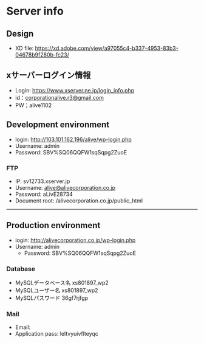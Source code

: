# Server info
## Design
- XD file: https://xd.adobe.com/view/a97055c4-b337-4953-83b3-04678b9f280b-fc23/
## xサーバーログイン情報
- Login: https://www.xserver.ne.jp/login_info.php
- id：corporationalive.r3@gmail.com
- PW；alive1102
## Development environment
- login: http://103.101.162.196/alive/wp-login.php
- Username: admin
- Password: SBV%SQ06QQFW1sqSqpg2ZuoE
### FTP
- IP: sv12733.xserver.jp
- Username: alive@alivecorporation.co.jp
- Password: aLivE28734
- Document root: /alivecorporation.co.jp/public_html
____________________________________________________________________________________
## Production environment
- login: http://alivecorporation.co.jp/wp-login.php
- Username: admin
  - Password: SBV%SQ06QQFW1sqSqpg2ZuoE
### Database
- MySQLデータベース名	xs801897_wp2
- MySQLユーザー名	xs801897_wp2
- MySQLパスワード	36gf7rjfgp

### Mail
- Email: 
- Application pass: leltvyuivflteyqc